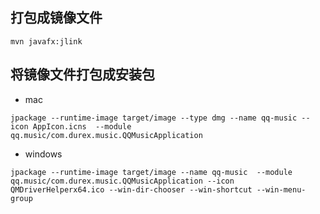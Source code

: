## 打包成镜像文件

```shell
mvn javafx:jlink
```

## 将镜像文件打包成安装包

- mac

```shell
jpackage --runtime-image target/image --type dmg --name qq-music --icon AppIcon.icns  --module qq.music/com.durex.music.QQMusicApplication
```

- windows

```shell
jpackage --runtime-image target/image --name qq-music  --module qq.music/com.durex.music.QQMusicApplication --icon QMDriverHelperx64.ico --win-dir-chooser --win-shortcut --win-menu-group
```